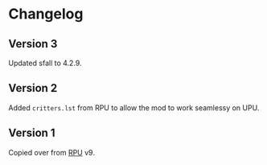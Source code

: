 # Changelog

## Version 3
Updated sfall to 4.2.9.

## Version 2
Added `critters.lst` from RPU to allow the mod to work seamlessy on UPU.

## Version 1
Copied over from [RPU](https://github.com/BGforgeNet/Fallout2_Restoration_Project) v9.
